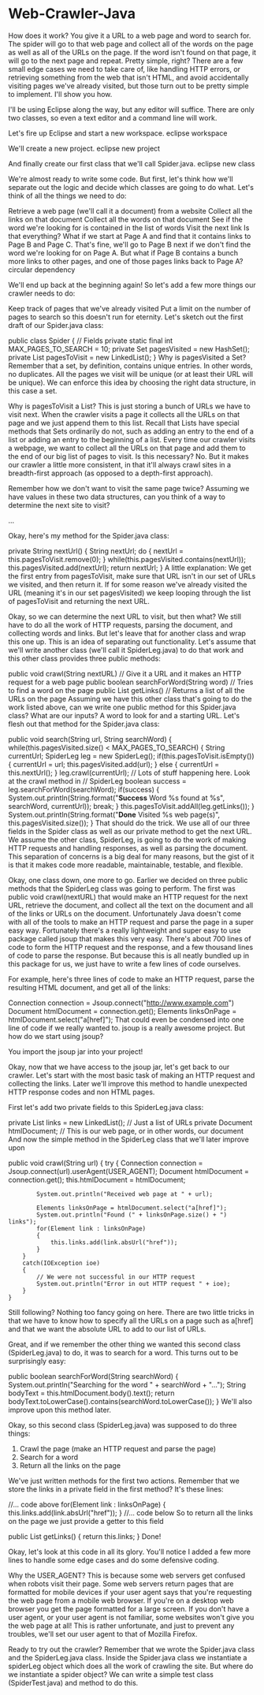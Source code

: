 # Web-Crawler-Java


How does it work?
You give it a URL to a web page and word to search for. The spider will go to that web page and collect all of the words on the page as well as all of the URLs on the page. If the word isn't found on that page, it will go to the next page and repeat. Pretty simple, right? There are a few small edge cases we need to take care of, like handling HTTP errors, or retrieving something from the web that isn't HTML, and avoid accidentally visiting pages we've already visited, but those turn out to be pretty simple to implement. I'll show you how.

I'll be using Eclipse along the way, but any editor will suffice. There are only two classes, so even a text editor and a command line will work.

Let's fire up Eclipse and start a new workspace. 
eclipse workspace

We'll create a new project. 
eclipse new project

And finally create our first class that we'll call Spider.java. 
eclipse new class

We're almost ready to write some code. But first, let's think how we'll separate out the logic and decide which classes are going to do what. Let's think of all the things we need to do:

Retrieve a web page (we'll call it a document) from a website
Collect all the links on that document
Collect all the words on that document
See if the word we're looking for is contained in the list of words
Visit the next link
Is that everything? What if we start at Page A and find that it contains links to Page B and Page C. That's fine, we'll go to Page B next if we don't find the word we're looking for on Page A. But what if Page B contains a bunch more links to other pages, and one of those pages links back to Page A? 
circular dependency

We'll end up back at the beginning again! So let's add a few more things our crawler needs to do:

Keep track of pages that we've already visited
Put a limit on the number of pages to search so this doesn't run for eternity.
Let's sketch out the first draft of our Spider.java class:

public class Spider
{
    // Fields
    private static final int MAX_PAGES_TO_SEARCH = 10;
    private Set<String> pagesVisited = new HashSet<String>();
    private List<String> pagesToVisit = new LinkedList<String>();
}
Why is pagesVisited a Set? Remember that a set, by definition, contains unique entries. In other words, no duplicates. All the pages we visit will be unique (or at least their URL will be unique). We can enforce this idea by choosing the right data structure, in this case a set.

Why is pagesToVisit a List? This is just storing a bunch of URLs we have to visit next. When the crawler visits a page it collects all the URLs on that page and we just append them to this list. Recall that Lists have special methods that Sets ordinarily do not, such as adding an entry to the end of a list or adding an entry to the beginning of a list. Every time our crawler visits a webpage, we want to collect all the URLs on that page and add them to the end of our big list of pages to visit. Is this necessary? No. But it makes our crawler a little more consistent, in that it'll always crawl sites in a breadth-first approach (as opposed to a depth-first approach).

Remember how we don't want to visit the same page twice? Assuming we have values in these two data structures, can you think of a way to determine the next site to visit?

...

Okay, here's my method for the Spider.java class:

private String nextUrl()
    {
        String nextUrl;
        do
        {
            nextUrl = this.pagesToVisit.remove(0);
        } while(this.pagesVisited.contains(nextUrl));
        this.pagesVisited.add(nextUrl);
        return nextUrl;
    }
A little explanation: We get the first entry from pagesToVisit, make sure that URL isn't in our set of URLs we visited, and then return it. If for some reason we've already visited the URL (meaning it's in our set pagesVisited) we keep looping through the list of pagesToVisit and returning the next URL.

Okay, so we can determine the next URL to visit, but then what? We still have to do all the work of HTTP requests, parsing the document, and collecting words and links. But let's leave that for another class and wrap this one up. This is an idea of separating out functionality. Let's assume that we'll write another class (we'll call it SpiderLeg.java) to do that work and this other class provides three public methods:

public void crawl(String nextURL) // Give it a URL and it makes an HTTP request for a web page
public boolean searchForWord(String word) // Tries to find a word on the page
public List<String> getLinks() // Returns a list of all the URLs on the page
Assuming we have this other class that's going to do the work listed above, can we write one public method for this Spider.java class? What are our inputs? A word to look for and a starting URL. Let's flesh out that method for the Spider.java class:

public void search(String url, String searchWord)
    {
        while(this.pagesVisited.size() < MAX_PAGES_TO_SEARCH)
        {
            String currentUrl;
            SpiderLeg leg = new SpiderLeg();
            if(this.pagesToVisit.isEmpty())
            {
                currentUrl = url;
                this.pagesVisited.add(url);
            }
            else
            {
                currentUrl = this.nextUrl();
            }
            leg.crawl(currentUrl); // Lots of stuff happening here. Look at the crawl method in
                                   // SpiderLeg
            boolean success = leg.searchForWord(searchWord);
            if(success)
            {
                System.out.println(String.format("**Success** Word %s found at %s", searchWord, currentUrl));
                break;
            }
            this.pagesToVisit.addAll(leg.getLinks());
        }
        System.out.println(String.format("**Done** Visited %s web page(s)", this.pagesVisited.size());
    }
That should do the trick. We use all of our three fields in the Spider class as well as our private method to get the next URL. We assume the other class, SpiderLeg, is going to do the work of making HTTP requests and handling responses, as well as parsing the document. This separation of concerns is a big deal for many reasons, but the gist of it is that it makes code more readable, maintainable, testable, and flexible.


Okay, one class down, one more to go. Earlier we decided on three public methods that the SpiderLeg class was going to perform. The first was public void crawl(nextURL) that would make an HTTP request for the next URL, retrieve the document, and collect all the text on the document and all of the links or URLs on the document. Unfortunately Java doesn't come with all of the tools to make an HTTP request and parse the page in a super easy way. Fortunately there's a really lightweight and super easy to use package called jsoup that makes this very easy. There's about 700 lines of code to form the HTTP request and the response, and a few thousand lines of code to parse the response. But because this is all neatly bundled up in this package for us, we just have to write a few lines of code ourselves.

For example, here's three lines of code to make an HTTP request, parse the resulting HTML document, and get all of the links:

Connection connection = Jsoup.connect("http://www.example.com")
Document htmlDocument = connection.get();
Elements linksOnPage = htmlDocument.select("a[href]");
That could even be condensed into one line of code if we really wanted to. jsoup is a really awesome project. But how do we start using jsoup?

You import the jsoup jar into your project!

Okay, now that we have access to the jsoup jar, let's get back to our crawler. Let's start with the most basic task of making an HTTP request and collecting the links. Later we'll improve this method to handle unexpected HTTP response codes and non HTML pages.

First let's add two private fields to this SpiderLeg.java class:

private List<String> links = new LinkedList<String>(); // Just a list of URLs
private Document htmlDocument; // This is our web page, or in other words, our document
And now the simple method in the SpiderLeg class that we'll later improve upon 

public void crawl(String url)
    {
        try
        {
            Connection connection = Jsoup.connect(url).userAgent(USER_AGENT);
            Document htmlDocument = connection.get();
            this.htmlDocument = htmlDocument;

            System.out.println("Received web page at " + url);

            Elements linksOnPage = htmlDocument.select("a[href]");
            System.out.println("Found (" + linksOnPage.size() + ") links");
            for(Element link : linksOnPage)
            {
                this.links.add(link.absUrl("href"));
            }
        }
        catch(IOException ioe)
        {
            // We were not successful in our HTTP request
            System.out.println("Error in out HTTP request " + ioe);
        }
    }
Still following? Nothing too fancy going on here. There are two little tricks in that we have to know how to specify all the URLs on a page such as a[href] and that we want the absolute URL to add to our list of URLs.

Great, and if we remember the other thing we wanted this second class (SpiderLeg.java) to do, it was to search for a word. This turns out to be surprisingly easy:

public boolean searchForWord(String searchWord)
    {
        System.out.println("Searching for the word " + searchWord + "...");
        String bodyText = this.htmlDocument.body().text();
        return bodyText.toLowerCase().contains(searchWord.toLowerCase());
    }
We'll also improve upon this method later.

Okay, so this second class (SpiderLeg.java) was supposed to do three things: 
1. Crawl the page (make an HTTP request and parse the page) 
2. Search for a word 
3. Return all the links on the page

We've just written methods for the first two actions. Remember that we store the links in a private field in the first method? It's these lines:

//... code above
for(Element link : linksOnPage)
            {
                this.links.add(link.absUrl("href"));
            }
//... code below
So to return all the links on the page we just provide a getter to this field

public List<String> getLinks() 
{
  return this.links;
}
Done!

Okay, let's look at this code in all its glory. You'll notice I added a few more lines to handle some edge cases and do some defensive coding. 

Why the USER_AGENT? This is because some web servers get confused when robots visit their page. Some web servers return pages that are formatted for mobile devices if your user agent says that you're requesting the web page from a mobile web browser. If you're on a desktop web browser you get the page formatted for a large screen. If you don't have a user agent, or your user agent is not familiar, some websites won't give you the web page at all! This is rather unfortunate, and just to prevent any troubles, we'll set our user agent to that of Mozilla Firefox.

Ready to try out the crawler? Remember that we wrote the Spider.java class and the SpiderLeg.java class. Inside the Spider.java class we instantiate a spiderLeg object which does all the work of crawling the site. But where do we instantiate a spider object? We can write a simple test class (SpiderTest.java) and method to do this.
